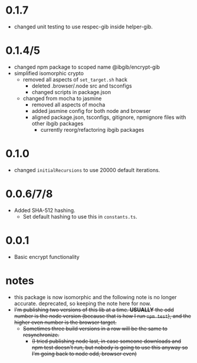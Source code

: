 # 0.1.7

* changed unit testing to use respec-gib inside helper-gib.

# 0.1.4/5

* changed npm package to scoped name @ibgib/encrypt-gib
* simplified isomorphic crypto
  * removed all aspects of `set_target.sh` hack
    * deleted .browser/.node src and tsconfigs
    * changed scripts in package.json
  * changed from mocha to jasmine
    * removed all aspects of mocha
    * added jasmine config for both node and browser
    * aligned package.json, tsconfigs, gitignore, npmignore files with other ibgib packages
      * currently reorg/refactoring ibgib packages

# 0.1.0

* changed `initialRecursions` to use 20000 default iterations.

# 0.0.6/7/8

* Added SHA-512 hashing.
  * Set default hashing to use this in `constants.ts`.

# 0.0.1

* Basic encrypt functionality

# notes

* this package is now isomorphic and the following note is no longer accurate. deprecated, so keeping the note here for now.
* ~~I'm publishing two versions of this lib at a time. **USUALLY** the odd number is the node version (because that is how I run `npm test`), and the higher even number is the browser target.~~
  * ~~Sometimes three build versions in a row will be the same to resynchronize.~~
    * ~~(I tried publishing node last, in case someone downloads and npm test doesn't run, but nobody is going to use this anyway so I'm going back to node odd, browser even)~~
